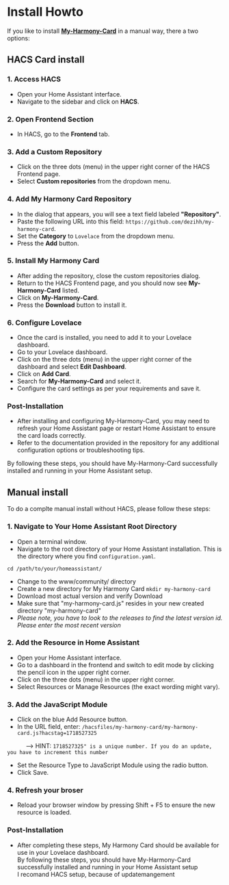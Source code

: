 # Install Howto

If you like to install [**My-Harmony-Card**](https://github.com/dezihh/my-harmony-card/) in a manual way, there a two options:

## HACS Card install

### 1\. Access HACS

*   Open your Home Assistant interface.
*   Navigate to the sidebar and click on **HACS**.

### 2\. Open Frontend Section

*   In HACS, go to the **Frontend** tab.

### 3\. Add a Custom Repository

*   Click on the three dots (menu) in the upper right corner of the HACS Frontend page.
*   Select **Custom repositories** from the dropdown menu.

### 4\. Add My Harmony Card Repository

*   In the dialog that appears, you will see a text field labeled **"Repository"**.
*   Paste the following URL into this field: `https://github.com/dezihh/my-harmony-card`.
*   Set the **Category** to `Lovelace` from the dropdown menu.
*   Press the **Add** button.

### 5\. Install My Harmony Card

*   After adding the repository, close the custom repositories dialog.
*   Return to the HACS Frontend page, and you should now see **My-Harmony-Card** listed.
*   Click on **My-Harmony-Card**.
*   Press the **Download** button to install it.

### 6\. Configure Lovelace

*   Once the card is installed, you need to add it to your Lovelace dashboard.
*   Go to your Lovelace dashboard.
*   Click on the three dots (menu) in the upper right corner of the dashboard and select **Edit Dashboard**.
*   Click on **Add Card**.
*   Search for **My-Harmony-Card** and select it.
*   Configure the card settings as per your requirements and save it.

### Post-Installation

*   After installing and configuring My-Harmony-Card, you may need to refresh your Home Assistant page or restart Home Assistant to ensure the card loads correctly.
*   Refer to the documentation provided in the repository for any additional configuration options or troubleshooting tips.

By following these steps, you should have My-Harmony-Card successfully installed and running in your Home Assistant setup.

## Manual install

To do a complte manual install without HACS, please follow these steps:

### 1\. Navigate to Your Home Assistant Root Directory

*   Open a terminal window.
*   Navigate to the root directory of your Home Assistant installation. This is the directory where you find `configuration.yaml`.

```
cd /path/to/your/homeassistant/
```

*   Change to the www/community/ directory
*   Create a new directory for My Harmony Card ``mkdir my-harmony-card``
*   Download most actual version and verify Download
*   Make sure that "my-harmony-card.js" resides in your new created directory "my-harmony-card"
*   _Please note, you have to look to the releases to find the latest version id. Please enter the most recent version_

### 2\. Add the Resource in Home Assistant

*   Open your Home Assistant interface.
*   Go to a dashboard in the frontend and switch to edit mode by clicking the pencil icon in the upper right corner.
*   Click on the three dots (menu) in the upper right corner.
*   Select Resources or Manage Resources (the exact wording might vary).

### 3\. Add the JavaScript Module

*   Click on the blue Add Resource button.
*   In the URL field, enter: `/hacsfiles/my-harmony-card/my-harmony-card.js?hacstag=1718527325`

           --> HINT: `1718527325" is a unique number. If you do an update, you have to increment this number`

*   Set the Resource Type to JavaScript Module using the radio button.
*   Click Save.

### 4\. Refresh your broser

*   Reload your browser window by pressing Shift + F5 to ensure the new resource is loaded.

### Post-Installation

*   After completing these steps, My Harmony Card should be available for use in your Lovelace dashboard.  
    By following these steps, you should have My-Harmony-Card successfully installed and running in your Home Assistant setup  
    I recomand HACS setup, because of updatemangement

